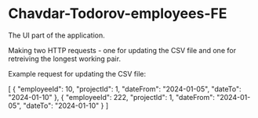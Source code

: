 # Chavdar-Todorov-employees-FE


The UI part of the application.

Making two HTTP requests - one for updating the CSV file and one for retreiving the longest working pair.

Example request for updating the CSV file:

[
  {
    "employeeId": 10,
    "projectId": 1,
    "dateFrom": "2024-01-05",
    "dateTo": "2024-01-10"
  },
  {
    "employeeId": 222,
    "projectId": 1,
    "dateFrom": "2024-01-05",
    "dateTo": "2024-01-10"
  }
]
